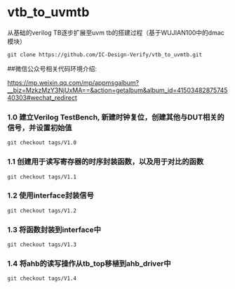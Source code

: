 # vtb_to_uvmtb
从基础的verilog TB逐步扩展至uvm tb的搭建过程（基于WUJIAN100中的dmac模块）
```
git clone https://github.com/IC-Design-Verify/vtb_to_uvmtb.git
```

##微信公众号相关代码环境介绍:

https://mp.weixin.qq.com/mp/appmsgalbum?__biz=MzkzMzY3NjUxMA==&action=getalbum&album_id=4150348287574540303#wechat_redirect

  ### 1.0 建立Verilog TestBench, 新建时钟复位，创建其他与DUT相关的信号，并设置初始值
```
git checkout tags/V1.0
```
  ### 1.1 创建用于读写寄存器的时序封装函数，以及用于对比的函数
```
git checkout tags/V1.1
```
  ### 1.2 使用interface封装信号
```
git checkout tags/V1.2
```
  ### 1.3 将函数封装到interface中
```
git checkout tags/V1.3
```
  ### 1.4 将ahb的读写操作从tb_top移植到ahb_driver中
```
git checkout tags/V1.4
```
